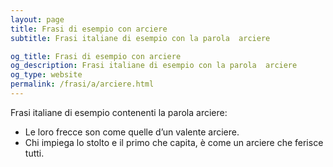 ```yaml
---
layout: page
title: Frasi di esempio con arciere 
subtitle: Frasi italiane di esempio con la parola  arciere

og_title: Frasi di esempio con arciere 
og_description: Frasi italiane di esempio con la parola  arciere
og_type: website
permalink: /frasi/a/arciere.html
---
```


Frasi italiane di esempio contenenti la parola arciere:


- Le loro frecce son come quelle d’un valente arciere.
- Chi impiega lo stolto e il primo che capita, è come un arciere che ferisce tutti.
